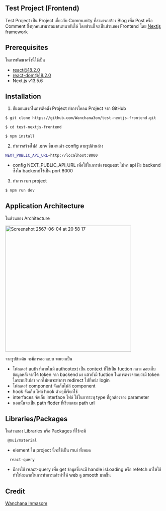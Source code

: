 
## Test Project (Frontend)

Test Project เป็น Project เกี่ยวกับ Community ที่สามารถสร้าง Blog เพื่อ Post หรือ Comment ซึ่งทุกคนสามารถมาสนทนากันได้ โดยส่วนนี้จะเป็นส่วนของ Frontend โดย [Nextjs](https://nextjs.org/) framework 

##  Prerequisites

ในการพัฒนาครั้งนี้ใช้เป็น 
- react@18.2.0 
- react-dom@18.2.0
- Next.js v13.5.6
## Installation

 1. ขั้นตอนเเรกในการติดตั้ง Project ทำการโคลน Project จาก GitHub

```bash
$ git clone https://github.com/Wanchana3om/test-nextjs-frontend.git
```
```bash
$ cd test-nextjs-frontend
```
```bash
$ npm install
```

2. ทำการสร้างไฟล์ .env ขึ้นมาเเล้ว config ตามรูปด้านล่าง

```bash
NEXT_PUBLIC_API_URL=http://localhost:8000
```

 - config NEXT_PUBLIC_API_URL เพื่อใช้ในการส่ง request ไปหา api ฝั่ง backend ซึ่งใน backendใช้เป็น port 8000
 
3. ทำการ run project 
 ```bash
$ npm run dev
```

## Application Architecture 

ในส่วนของ Architecture

<img width="400" alt="Screenshot 2567-06-04 at 20 58 17" src="https://github.com/Wanchana3om/test-nextjs-frontend/assets/122344268/c7478a38-4276-4ef1-b70d-9f26f94ba594">


จากรูปข้างต้น จะมีการออกแบบ จะแยกเป็น
- โฟลเดอร์ auth ที่ภายในมี authcotext เป็น context ที่ใช้เป็น fuction กลาง
คอยเก็บข้อมูลหลังจากได้ token จาก backend มา แล้วยังมี fuction ในการตรวจสอบว่ามี token ใลระบบรึเปล่า หากไม่พบจะทำการ redirect ไปที่หน้า login   
- โฟลเดอร์ component จัดเก็บไฟล์ component
- hook จัดเก็บ ไฟล์ hook ต่างๆที่เรียกใช้
- interfaces จัดเก็บ interface ไฟล์ ใช้ในการระบุ type ที่ถูกต้องของ parameter
- นอกนั้นจะเป็น path floder ที่เรียกตาม path url

## Libraries/Packages

ในส่วนของ Libraries หรือ Packages ที่ใช้จะมี
```bash
 @mui/material
```
- element ใน project นี้จะใช้เป็น mui ทั้งหมด

```bash
  react-query
```
- มีการใช้ react-query เพื่อ get ข้อมูลซึ่งจะมี handle isLoading หรือ refetch มาให้ใช้ทำให้สะดวกในการทำการแล้วทำให้ web ดู smooth มากขึ้น

## Credit

 [Wanchana Inmasom](https://github.com/Wanchana3om) 
